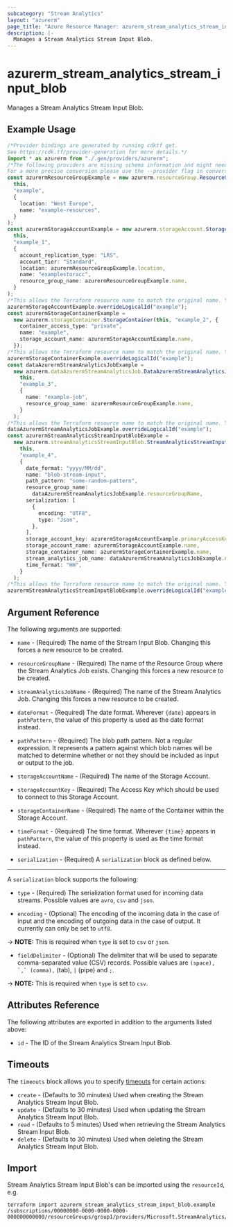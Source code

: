 ```yaml
---
subcategory: "Stream Analytics"
layout: "azurerm"
page_title: "Azure Resource Manager: azurerm_stream_analytics_stream_input_blob"
description: |-
  Manages a Stream Analytics Stream Input Blob.
---
```


# azurerm\_stream\_analytics\_stream\_input\_blob

Manages a Stream Analytics Stream Input Blob.

## Example Usage

```typescript
/*Provider bindings are generated by running cdktf get.
See https://cdk.tf/provider-generation for more details.*/
import * as azurerm from "./.gen/providers/azurerm";
/*The following providers are missing schema information and might need manual adjustments to synthesize correctly: azurerm.
For a more precise conversion please use the --provider flag in convert.*/
const azurermResourceGroupExample = new azurerm.resourceGroup.ResourceGroup(
  this,
  "example",
  {
    location: "West Europe",
    name: "example-resources",
  }
);
const azurermStorageAccountExample = new azurerm.storageAccount.StorageAccount(
  this,
  "example_1",
  {
    account_replication_type: "LRS",
    account_tier: "Standard",
    location: azurermResourceGroupExample.location,
    name: "examplestoracc",
    resource_group_name: azurermResourceGroupExample.name,
  }
);
/*This allows the Terraform resource name to match the original name. You can remove the call if you don't need them to match.*/
azurermStorageAccountExample.overrideLogicalId("example");
const azurermStorageContainerExample =
  new azurerm.storageContainer.StorageContainer(this, "example_2", {
    container_access_type: "private",
    name: "example",
    storage_account_name: azurermStorageAccountExample.name,
  });
/*This allows the Terraform resource name to match the original name. You can remove the call if you don't need them to match.*/
azurermStorageContainerExample.overrideLogicalId("example");
const dataAzurermStreamAnalyticsJobExample =
  new azurerm.dataAzurermStreamAnalyticsJob.DataAzurermStreamAnalyticsJob(
    this,
    "example_3",
    {
      name: "example-job",
      resource_group_name: azurermResourceGroupExample.name,
    }
  );
/*This allows the Terraform resource name to match the original name. You can remove the call if you don't need them to match.*/
dataAzurermStreamAnalyticsJobExample.overrideLogicalId("example");
const azurermStreamAnalyticsStreamInputBlobExample =
  new azurerm.streamAnalyticsStreamInputBlob.StreamAnalyticsStreamInputBlob(
    this,
    "example_4",
    {
      date_format: "yyyy/MM/dd",
      name: "blob-stream-input",
      path_pattern: "some-random-pattern",
      resource_group_name:
        dataAzurermStreamAnalyticsJobExample.resourceGroupName,
      serialization: [
        {
          encoding: "UTF8",
          type: "Json",
        },
      ],
      storage_account_key: azurermStorageAccountExample.primaryAccessKey,
      storage_account_name: azurermStorageAccountExample.name,
      storage_container_name: azurermStorageContainerExample.name,
      stream_analytics_job_name: dataAzurermStreamAnalyticsJobExample.name,
      time_format: "HH",
    }
  );
/*This allows the Terraform resource name to match the original name. You can remove the call if you don't need them to match.*/
azurermStreamAnalyticsStreamInputBlobExample.overrideLogicalId("example");

```

## Argument Reference

The following arguments are supported:

*   `name` - (Required) The name of the Stream Input Blob. Changing this forces a new resource to be created.

*   `resourceGroupName` - (Required) The name of the Resource Group where the Stream Analytics Job exists. Changing this forces a new resource to be created.

*   `streamAnalyticsJobName` - (Required) The name of the Stream Analytics Job. Changing this forces a new resource to be created.

*   `dateFormat` - (Required) The date format. Wherever `{date}` appears in `pathPattern`, the value of this property is used as the date format instead.

*   `pathPattern` - (Required) The blob path pattern. Not a regular expression. It represents a pattern against which blob names will be matched to determine whether or not they should be included as input or output to the job.

*   `storageAccountName` - (Required) The name of the Storage Account.

*   `storageAccountKey` - (Required) The Access Key which should be used to connect to this Storage Account.

*   `storageContainerName` - (Required) The name of the Container within the Storage Account.

*   `timeFormat` - (Required) The time format. Wherever `{time}` appears in `pathPattern`, the value of this property is used as the time format instead.

*   `serialization` - (Required) A `serialization` block as defined below.

***

A `serialization` block supports the following:

*   `type` - (Required) The serialization format used for incoming data streams. Possible values are `avro`, `csv` and `json`.

*   `encoding` - (Optional) The encoding of the incoming data in the case of input and the encoding of outgoing data in the case of output. It currently can only be set to `utf8`.

\-> **NOTE:** This is required when `type` is set to `csv` or `json`.

* `fieldDelimiter` - (Optional) The delimiter that will be used to separate comma-separated value (CSV) records. Possible values are `` (space), `,` (comma), `` (tab), `|` (pipe) and `;`.

\-> **NOTE:** This is required when `type` is set to `csv`.

## Attributes Reference

The following attributes are exported in addition to the arguments listed above:

* `id` - The ID of the Stream Analytics Stream Input Blob.

## Timeouts

The `timeouts` block allows you to specify [timeouts](https://www.terraform.io/language/resources/syntax#operation-timeouts) for certain actions:

* `create` - (Defaults to 30 minutes) Used when creating the Stream Analytics Stream Input Blob.
* `update` - (Defaults to 30 minutes) Used when updating the Stream Analytics Stream Input Blob.
* `read` - (Defaults to 5 minutes) Used when retrieving the Stream Analytics Stream Input Blob.
* `delete` - (Defaults to 30 minutes) Used when deleting the Stream Analytics Stream Input Blob.

## Import

Stream Analytics Stream Input Blob's can be imported using the `resourceId`, e.g.

```shell
terraform import azurerm_stream_analytics_stream_input_blob.example /subscriptions/00000000-0000-0000-0000-000000000000/resourceGroups/group1/providers/Microsoft.StreamAnalytics/streamingJobs/job1/inputs/input1
```
